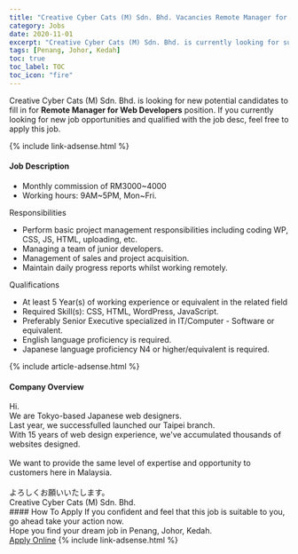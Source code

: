 ```yaml
---
title: "Creative Cyber Cats (M) Sdn. Bhd. Vacancies Remote Manager for Web Developers" 
category: Jobs 
date: 2020-11-01 
excerpt: "Creative Cyber Cats (M) Sdn. Bhd. is currently looking for suitable person to fill in the Remote Manager for Web Developers which positioned at Penang, Johor, Kedah" 
tags: [Penang, Johor, Kedah] 
toc: true 
toc_label: TOC 
toc_icon: "fire" 
--- 
```


<p>Creative Cyber Cats (M) Sdn. Bhd. is looking for new potential candidates to fill in for <b>Remote Manager for Web Developers</b> position. If you currently looking for new job opportunities and qualified with the job desc, feel free to apply this job.
</p>{% include link-adsense.html %} 
<div><div><h4>Job Description</h4></div><div><div><span><div><ul><li>Monthly commission of RM3000~4000</li><li>Working hours: 9AM~5PM, Mon~Fri.</li></ul><p>Responsibilities</p><ul><li>Perform basic project management responsibilities including coding WP, CSS, JS, HTML, uploading, etc.</li><li>Managing a team of junior developers.</li><li>Management of sales and project acquisition.</li><li>Maintain daily progress reports whilst working remotely.</li></ul><p>Qualifications</p><ul><li>At least 5 Year(s) of working experience or equivalent in the related field</li><li>Required Skill(s): CSS, HTML, WordPress, JavaScript.</li><li>Preferably Senior Executive specialized in IT/Computer - Software or equivalent.</li><li>English language proficiency is required.</li><li>Japanese language proficiency N4 or higher/equivalent is required.</li></ul></div></span></div></div></div> 
{% include article-adsense.html %} 
<div><div><h4>Company Overview</h4></div><div><div><span><div><div>
<div>
<div>Hi.</div>
</div>
<div>
<div>
<div>We are Tokyo-based Japanese web designers.<br>
Last year, we successfulled launched our Taipei branch.<br>
With 15 years of web design experience, we've accumulated thousands of websites designed.<br>
<br>
We want to provide the same level of expertise and opportunity to customers here in Malaysia.<br>
<br>
&#12424;&#12429;&#12375;&#12367;&#12362;&#39000;&#12356;&#12356;&#12383;&#12375;&#12414;&#12377;&#12290;<br>
Creative Cyber Cats (M) Sdn. Bhd.</div>
</div>
</div>
</div></div></span></div></div></div> 
#### How To Apply 
If you confident and feel that this job is suitable to you, go ahead take your action now. <br/> 
Hope you find your dream job in Penang, Johor, Kedah. <br/> 
<a href="https://www.jobstreet.com.my/en/job/remote-manager-for-web-developers-4415063?jobId=jobstreet-my-job-4415063&sectionRank=19&token=0~8b20aa1a-b401-4579-9385-7c8f25415886&fr=SRP%20View%20In%20New%20Ta" class="btn btn--info" target="_blank" rel="nofollow noopenner">Apply Online</a> 
{% include link-adsense.html %} 